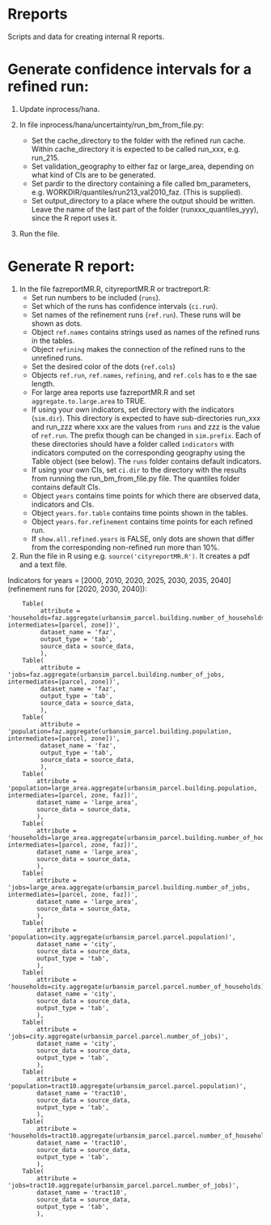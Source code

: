 Rreports
========

Scripts and data for creating internal R reports.


Generate confidence intervals for  a refined run:
================================================
1. Update inprocess/hana.
2. In file inprocess/hana/uncertainty/run_bm_from_file.py:
    - Set the cache_directory to the folder with the refined run cache. Within cache_directory it is expected to be called run_xxx, e.g. run_215.
    - Set validation_geography to either faz or large_area, depending on what kind of CIs are to be generated.
    - Set pardir to the directory containing a file called bm_parameters, e.g. WORKDIR/quantiles/run213_val2010_faz. (This is supplied).
    - Set output_directory to a place where the output should be written. Leave the name of the last part of the folder (runxxx_quantiles_yyy), since the R report uses it.

3. Run the file.

Generate R report:
=================
1. In the file fazreportMR.R, cityreportMR.R or tractreport.R:
    - Set run numbers to be included (`runs`).
    - Set which of the runs has confidence intervals (`ci.run`).
    - Set names of the refinement runs (`ref.run`). These runs will be shown as dots.
    - Object `ref.names` contains strings used as names of the refined runs in the tables.
    - Object `refining` makes the connection of the refined runs to the unrefined runs.
    - Set the desired color of the dots (`ref.cols`)
    - Objects `ref.run`, `ref.names`, `refining`, and `ref.cols` has to e the sae length.
    - For large area reports use fazreportMR.R and set `aggregate.to.large.area` to TRUE.
    - If using your own indicators, set directory with the indicators (`sim.dir`). This directory is expected to have sub-directories run_xxx and run_zzz where xxx are the values from `runs` and zzz is the value of `ref.run`. The prefix though can be changed in `sim.prefix`. Each of these directories should have a folder called `indicators` with indicators computed on the corresponding geography using the Table object (see below). The `runs` folder contains default indicators.
    - If using your own CIs, set `ci.dir` to the directory with the results from running the run_bm_from_file.py file. The quantiles folder contains default CIs.
    - Object `years` contains time points for which there are observed data, indicators and CIs.
    - Object `years.for.table` contains time points shown in the tables.
    - Object `years.for.refinement` contains time points for each refined run.
    - If `show.all.refined.years` is FALSE, only dots are shown that differ from the corresponding non-refined run more than 10%. 
2. Run the file in R using e.g. `source('cityreportMR.R')`. It creates a pdf and a text file.


Indicators for years = [2000, 2010, 2020, 2025, 2030, 2035, 2040] (refinement runs for [2020, 2030, 2040]):
```
    Table(
         attribute = 'households=faz.aggregate(urbansim_parcel.building.number_of_households, intermediates=[parcel, zone])',
         dataset_name = 'faz',
         output_type = 'tab',
         source_data = source_data,
         ),
    Table(
         attribute = 'jobs=faz.aggregate(urbansim_parcel.building.number_of_jobs, intermediates=[parcel, zone])',
         dataset_name = 'faz',
         output_type = 'tab',
         source_data = source_data,
         ),
    Table(
         attribute = 'population=faz.aggregate(urbansim_parcel.building.population, intermediates=[parcel, zone])',
         dataset_name = 'faz',
         output_type = 'tab',
         source_data = source_data,
         ),
    Table(
        attribute = 'population=large_area.aggregate(urbansim_parcel.building.population, intermediates=[parcel, zone, faz])',
        dataset_name = 'large_area',
        source_data = source_data,
        ),
    Table(
        attribute = 'households=large_area.aggregate(urbansim_parcel.building.number_of_households, intermediates=[parcel, zone, faz])',
        dataset_name = 'large_area',
        source_data = source_data,
        ),
    Table(
        attribute = 'jobs=large_area.aggregate(urbansim_parcel.building.number_of_jobs, intermediates=[parcel, zone, faz])',
        dataset_name = 'large_area',
        source_data = source_data,
        ),
    Table(
        attribute = 'population=city.aggregate(urbansim_parcel.parcel.population)',
        dataset_name = 'city',
        source_data = source_data,
        output_type = 'tab',
        ),
    Table(
        attribute = 'households=city.aggregate(urbansim_parcel.parcel.number_of_households)',
        dataset_name = 'city',
        source_data = source_data,
        output_type = 'tab',
        ),
    Table(
        attribute = 'jobs=city.aggregate(urbansim_parcel.parcel.number_of_jobs)',
        dataset_name = 'city',
        source_data = source_data,
        output_type = 'tab',
        ),
    Table(
        attribute = 'population=tract10.aggregate(urbansim_parcel.parcel.population)',
        dataset_name = 'tract10',
        source_data = source_data,
        output_type = 'tab',
        ),
    Table(
        attribute = 'households=tract10.aggregate(urbansim_parcel.parcel.number_of_households)',
        dataset_name = 'tract10',
        source_data = source_data,
        output_type = 'tab',
        ),
    Table(
        attribute = 'jobs=tract10.aggregate(urbansim_parcel.parcel.number_of_jobs)',
        dataset_name = 'tract10',
        source_data = source_data,
        output_type = 'tab',
        ),
```

